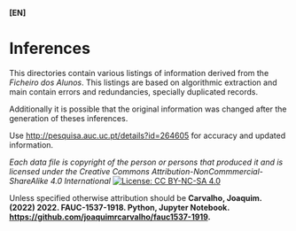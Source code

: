 **[EN]**
# Inferences

This directories contain various listings of information derived from the 
_Ficheiro dos Alunos_. This listings are based on algorithmic extraction
and main contain errors and redundancies, specially duplicated records.

Additionally it is possible that the original information was changed after the
generation of theses inferences.

Use http://pesquisa.auc.uc.pt/details?id=264605 for accuracy and updated information.

_Each data file is copyright of the person or persons that produced it and is licensed under the Creative Commons 
Attribution-NonCommmercial-ShareAlike 4.0 International_  [![License: CC BY-NC-SA 4.0](https://licensebuttons.net/l/by-nc-sa/4.0/80x15.png)](https://creativecommons.org/licenses/by-nc-sa/4.0/)

Unless specified otherwise attribution should be __Carvalho, Joaquim. (2022) 2022. FAUC-1537-1918. Python, Jupyter Notebook. https://github.com/joaquimrcarvalho/fauc1537-1919.__ 